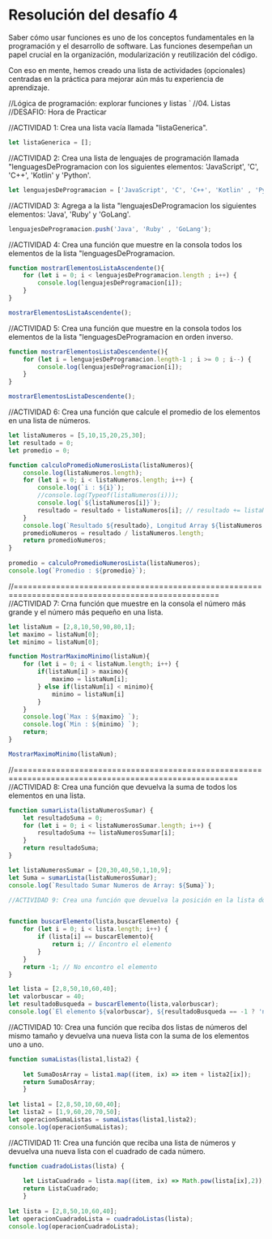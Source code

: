 # Resolución del desafío 4

Saber cómo usar funciones es uno de los conceptos fundamentales en la programación y el desarrollo de software. Las funciones desempeñan un papel crucial en la organización, modularización y reutilización del código.

Con eso en mente, hemos creado una lista de actividades (opcionales) centradas en la práctica para mejorar aún más tu experiencia de aprendizaje.

//Lógica de programación: explorar funciones y listas `
//04. Listas
//DESAFIO: Hora de Practicar


//ACTIVIDAD 1: Crea una lista vacía llamada "listaGenerica".

```javascript
let listaGenerica = [];
```

//ACTIVIDAD 2: Crea una lista de lenguajes de programación llamada "lenguagesDeProgramacion con los siguientes elementos: 'JavaScript', 'C', 'C++', 'Kotlin' y 'Python'.

```javascript
let lenguajesDeProgramacion = ['JavaScript', 'C', 'C++', 'Kotlin' , 'Python'];
```

//ACTIVIDAD 3: Agrega a la lista "lenguajesDeProgramacion los siguientes elementos: 'Java', 'Ruby' y 'GoLang'.

```javascript
lenguajesDeProgramacion.push('Java', 'Ruby' , 'GoLang');
```

//ACTIVIDAD 4: Crea una función que muestre en la consola todos los elementos de la lista "lenguagesDeProgramacion.

```javascript
function mostrarElementosListaAscendente(){
    for (let i = 0; i < lenguajesDeProgramacion.length ; i++) {
        console.log(lenguajesDeProgramacion[i]);
    }
}

mostrarElementosListaAscendente();
```

//ACTIVIDAD 5: Crea una función que muestre en la consola todos los elementos de la lista "lenguagesDeProgramacion en orden inverso.

```javascript
function mostrarElementosListaDescendente(){
    for (let i = lenguajesDeProgramacion.length-1 ; i >= 0 ; i--) {
        console.log(lenguajesDeProgramacion[i]);
    }
}

mostrarElementosListaDescendente();
```

//ACTIVIDAD 6: Crea una función que calcule el promedio de los elementos en una lista de números.


```javascript
let listaNumeros = [5,10,15,20,25,30];
let resultado = 0;
let promedio = 0;

function calculoPromedioNumerosLista(listaNumeros){
    console.log(listaNumeros.length);
    for (let i = 0; i < listaNumeros.length; i++) {
        console.log(`i : ${i}`);
        //console.log(Typeof(listaNumeros(i)));
        console.log(`${listaNumeros[i]}`);
        resultado = resultado + listaNumeros[i]; // resultado += listaNumeros[i];
    }
    console.log(`Resultado ${resultado}, Longitud Array ${listaNumeros.length} `);
    promedioNumeros = resultado / listaNumeros.length;
    return promedioNumeros;
}
    
promedio = calculoPromedioNumerosLista(listaNumeros);
console.log(`Promedio : ${promedio}`);
```

//==================================================================================================
//ACTIVIDAD 7: Crna función que muestre en la consola el número más grande y el número más pequeño en una lista.

```javascript
let listaNum = [2,8,10,50,90,80,1];
let maximo = listaNum[0];
let minimo = listaNum[0];

function MostrarMaximoMinimo(listaNum){
    for (let i = 0; i < listaNum.length; i++) {
        if(listaNum[i] > maximo){
            maximo = listaNum[i];
        } else if(listaNum[i] < minimo){
            minimo = listaNum[i]   
        } 
    }
    console.log(`Max : ${maximo} `);
    console.log(`Min : ${minimo} `);
    return;
}

MostrarMaximoMinimo(listaNum);
```


//======================================================================================================
//ACTIVIDAD 8: Crea una función que devuelva la suma de todos los elementos en una lista.


```javascript
function sumarLista(listaNumerosSumar) {
    let resultadoSuma = 0;
    for (let i = 0; i < listaNumerosSumar.length; i++) {
        resultadoSuma += listaNumerosSumar[i];
    }
    return resultadoSuma;
}

let listaNumerosSumar = [20,30,40,50,1,10,9];
let Suma = sumarLista(listaNumerosSumar); 
console.log(`Resultado Sumar Numeros de Array: ${Suma}`);

//ACTIVIDAD 9: Crea una función que devuelva la posición en la lista donde se encuentra un elemento pasado como parámetro, o -1 si no existe en la lista.


function buscarElemento(lista,buscarElemento) {
    for (let i = 0; i < lista.length; i++) {
        if (lista[i] == buscarElemento){
            return i; // Encontro el elemento
        }
    }
    return -1; // No encontro el elemento
}

let lista = [2,8,50,10,60,40];
let valorbuscar = 40;
let resultadoBusqueda = buscarElemento(lista,valorbuscar);
console.log(`El elemento ${valorbuscar}, ${resultadoBusqueda == -1 ? 'no existe en la lista': 'existe en la lista'}`);
```
   
//ACTIVIDAD 10: Crea una función que reciba dos listas de números del mismo tamaño y devuelva una nueva lista con la suma de los elementos uno a uno.

```javascript
function sumaListas(lista1,lista2) {
    
    let SumaDosArray = lista1.map((item, ix) => item + lista2[ix]);
    return SumaDosArray;
    }
    
let lista1 = [2,8,50,10,60,40];
let lista2 = [1,9,60,20,70,50];
let operacionSumaListas = sumaListas(lista1,lista2);
console.log(operacionSumaListas);
```

//ACTIVIDAD 11: Crea una función que reciba una lista de números y devuelva una nueva lista con el cuadrado de cada número.

```javascript
function cuadradoListas(lista) {
    
    let ListaCuadrado = lista.map((item, ix) => Math.pow(lista[ix],2));
    return ListaCuadrado;
    }
    
let lista = [2,8,50,10,60,40];
let operacionCuadradoLista = cuadradoListas(lista);
console.log(operacionCuadradoLista);
```

 